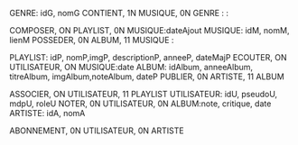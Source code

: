 GENRE: idG, nomG
CONTIENT, 1N MUSIQUE, 0N GENRE
:
:

COMPOSER, ON PLAYLIST, 0N MUSIQUE:dateAjout
MUSIQUE: idM, nomM, lienM
POSSEDER, 0N ALBUM, 11 MUSIQUE
:

PLAYLIST: idP, nomP,imgP, descriptionP, anneeP, dateMajP
ECOUTER, ON UTILISATEUR, ON MUSIQUE:date
ALBUM: idAlbum, anneeAlbum, titreAlbum, imgAlbum,noteAlbum, dateP
PUBLIER, 0N ARTISTE, 11 ALBUM

ASSOCIER, ON UTILISATEUR, 11 PLAYLIST
UTILISATEUR: idU, pseudoU, mdpU, roleU
NOTER, 0N UTILISATEUR, 0N ALBUM:note, critique, date
ARTISTE: idA, nomA


ABONNEMENT, 0N UTILISATEUR, 0N ARTISTE
